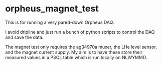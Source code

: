 # orpheus_magnet_test
This is for running a very pared-down Orpheus DAQ. 

I avoid dripline and just run a bunch of python scripts to control the DAQ and save the data.

The magnet test only requires the ag34970a muxer, the LHe level sensor, and the magnet current supply. My aim is to have these store their measured values in a PSQL table which is run locally on NLWYMMD.
